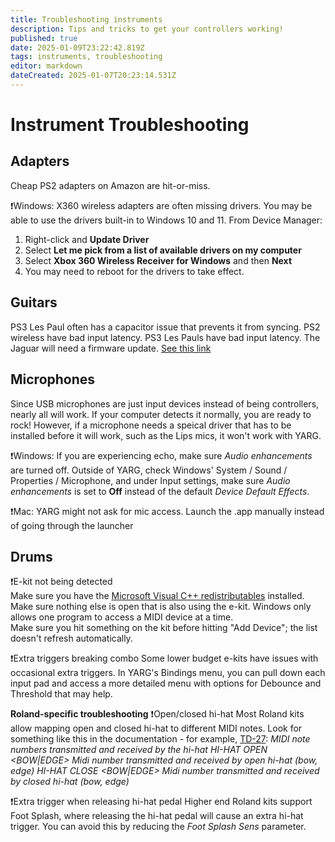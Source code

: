 ```yaml
---
title: Troubleshooting instruments
description: Tips and tricks to get your controllers working!
published: true
date: 2025-01-09T23:22:42.819Z
tags: instruments, troubleshooting
editor: markdown
dateCreated: 2025-01-07T20:23:14.531Z
---
```


# Instrument Troubleshooting
## Adapters

Cheap PS2 adapters on Amazon are hit-or-miss.

❗Windows: X360 wireless adapters are often missing drivers.  You may be able to use the drivers built-in to Windows 10 and 11.  From Device Manager:
1. Right-click and **Update Driver**
2. Select **Let me pick from a list of available drivers on my computer**
3. Select **Xbox 360 Wireless Receiver for Windows** and then **Next**
4. You may need to reboot for the drivers to take effect.

## Guitars

PS3 Les Paul often has a capacitor issue that prevents it from syncing.
PS2 wireless have bad input latency.
PS3 Les Pauls have bad input latency.
The Jaguar will need a firmware update. <a href="https://harmonix.zendesk.com/hc/en-us/articles/115004839308-MANDATORY-Xbox-One-Jaguar-guitar-controller-firmware-update">See this link</a>

## Microphones

Since USB microphones are just input devices instead of being controllers, nearly all will work. If your computer detects it normally, you are ready to rock! However, if a microphone needs a speical driver that has to be installed before it will work, such as the Lips mics, it won't work with YARG.

❗Windows: If you are experiencing echo, make sure *Audio enhancements* are turned off.  Outside of YARG, check Windows' System / Sound / Properties / Microphone, and under Input settings, make sure *Audio enhancements* is set to **Off** instead of the default *Device Default Effects*.

❗Mac: YARG might not ask for mic access. Launch the .app manually instead of going through the launcher


## Drums

❗E-kit not being detected  
Make sure you have the [Microsoft Visual C++ redistributables](https://learn.microsoft.com/en-us/cpp/windows/latest-supported-vc-redist?view=msvc-170) installed.
Make sure nothing else is open that is also using the e-kit. Windows only allows one program to access a MIDI device at a time.  
Make sure you hit something on the kit before hitting "Add Device"; the list doesn't refresh automatically.

❗Extra triggers breaking combo
Some lower budget e-kits have issues with occasional extra triggers.  In YARG's Bindings menu, you can pull down each input pad and access a more detailed menu with options for Debounce and Threshold that may help.

**Roland-specific troubleshooting**
❗Open/closed hi-hat
Most Roland kits allow mapping open and closed hi-hat to different MIDI notes.  Look for something like this in the documentation - for example, [TD-27](https://static.roland.com/assets/media/pdf/TD-27_Data_List_eng04_W.pdf):
*MIDI note numbers transmitted and received by the hi-hat
HI-HAT OPEN <BOW|EDGE>  Midi number transmitted and received by open hi-hat (bow, edge)
HI-HAT CLOSE <BOW|EDGE>  Midi number transmitted and received by closed hi-hat (bow, edge)*

❗Extra trigger when releasing hi-hat pedal
Higher end Roland kits support Foot Splash, where releasing the hi-hat pedal will cause an extra hi-hat trigger.  You can avoid this by reducing the *Foot Splash Sens* parameter.
